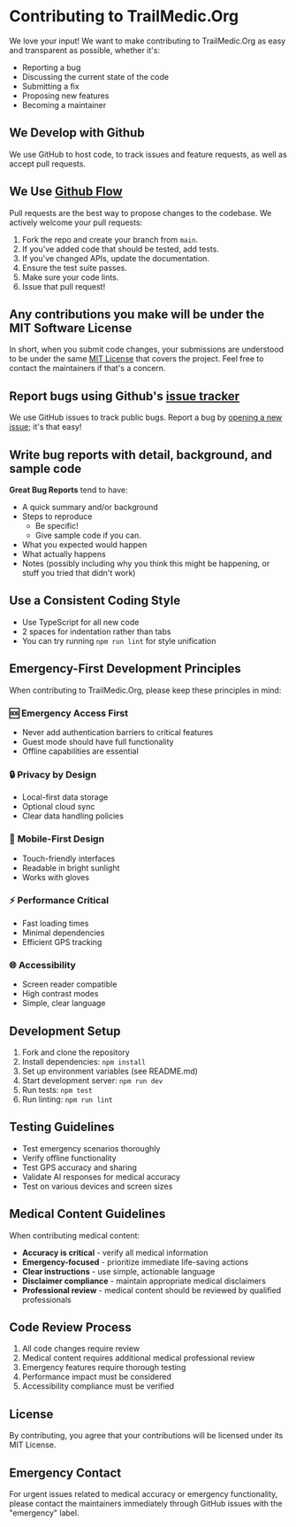 # Contributing to TrailMedic.Org

We love your input! We want to make contributing to TrailMedic.Org as easy and transparent as possible, whether it's:

- Reporting a bug
- Discussing the current state of the code
- Submitting a fix
- Proposing new features
- Becoming a maintainer

## We Develop with Github
We use GitHub to host code, to track issues and feature requests, as well as accept pull requests.

## We Use [Github Flow](https://guides.github.com/introduction/flow/index.html)
Pull requests are the best way to propose changes to the codebase. We actively welcome your pull requests:

1. Fork the repo and create your branch from `main`.
2. If you've added code that should be tested, add tests.
3. If you've changed APIs, update the documentation.
4. Ensure the test suite passes.
5. Make sure your code lints.
6. Issue that pull request!

## Any contributions you make will be under the MIT Software License
In short, when you submit code changes, your submissions are understood to be under the same [MIT License](http://choosealicense.com/licenses/mit/) that covers the project. Feel free to contact the maintainers if that's a concern.

## Report bugs using Github's [issue tracker](https://github.com/HeyBatlle1/trailmedic/issues)
We use GitHub issues to track public bugs. Report a bug by [opening a new issue](https://github.com/HeyBatlle1/trailmedic/issues/new); it's that easy!

## Write bug reports with detail, background, and sample code

**Great Bug Reports** tend to have:

- A quick summary and/or background
- Steps to reproduce
  - Be specific!
  - Give sample code if you can.
- What you expected would happen
- What actually happens
- Notes (possibly including why you think this might be happening, or stuff you tried that didn't work)

## Use a Consistent Coding Style

* Use TypeScript for all new code
* 2 spaces for indentation rather than tabs
* You can try running `npm run lint` for style unification

## Emergency-First Development Principles

When contributing to TrailMedic.Org, please keep these principles in mind:

### 🆘 **Emergency Access First**
- Never add authentication barriers to critical features
- Guest mode should have full functionality
- Offline capabilities are essential

### 🔒 **Privacy by Design**
- Local-first data storage
- Optional cloud sync
- Clear data handling policies

### 📱 **Mobile-First Design**
- Touch-friendly interfaces
- Readable in bright sunlight
- Works with gloves

### ⚡ **Performance Critical**
- Fast loading times
- Minimal dependencies
- Efficient GPS tracking

### 🌐 **Accessibility**
- Screen reader compatible
- High contrast modes
- Simple, clear language

## Development Setup

1. Fork and clone the repository
2. Install dependencies: `npm install`
3. Set up environment variables (see README.md)
4. Start development server: `npm run dev`
5. Run tests: `npm test`
6. Run linting: `npm run lint`

## Testing Guidelines

- Test emergency scenarios thoroughly
- Verify offline functionality
- Test GPS accuracy and sharing
- Validate AI responses for medical accuracy
- Test on various devices and screen sizes

## Medical Content Guidelines

When contributing medical content:

- **Accuracy is critical** - verify all medical information
- **Emergency-focused** - prioritize immediate life-saving actions
- **Clear instructions** - use simple, actionable language
- **Disclaimer compliance** - maintain appropriate medical disclaimers
- **Professional review** - medical content should be reviewed by qualified professionals

## Code Review Process

1. All code changes require review
2. Medical content requires additional medical professional review
3. Emergency features require thorough testing
4. Performance impact must be considered
5. Accessibility compliance must be verified

## License
By contributing, you agree that your contributions will be licensed under its MIT License.

## Emergency Contact

For urgent issues related to medical accuracy or emergency functionality, please contact the maintainers immediately through GitHub issues with the "emergency" label.